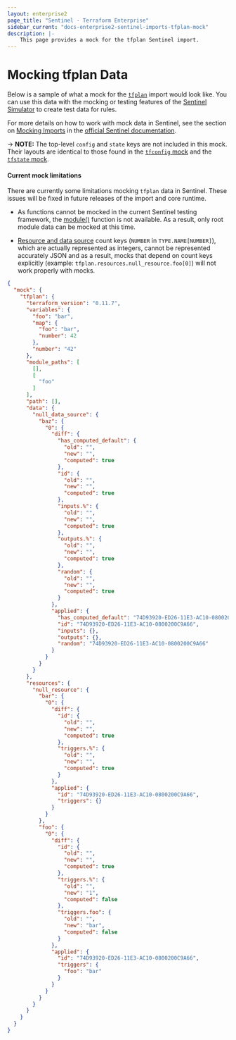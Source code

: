 ```yaml
---
layout: enterprise2
page_title: "Sentinel - Terraform Enterprise"
sidebar_current: "docs-enterprise2-sentinel-imports-tfplan-mock"
description: |-
    This page provides a mock for the tfplan Sentinel import.
---
```


# Mocking tfplan Data

Below is a sample of what a mock for the [`tfplan`][ref-tfplan] import would
look like. You can use this data with the mocking or testing features of the
[Sentinel Simulator][ref-sentinel-simulator] to create test data for rules.

[ref-tfplan]: /docs/enterprise/sentinel/import/tfplan.html
[ref-sentinel-simulator]: https://docs.hashicorp.com/sentinel/commands/

For more details on how to work with mock data in Sentinel, see the section on
[Mocking Imports][ref-mocking-imports] in the [official Sentinel
documentation][ref-official-sentinel-documentation].

[ref-mocking-imports]: https://docs.hashicorp.com/sentinel/writing/imports#mocking-imports
[ref-official-sentinel-documentation]: https://docs.hashicorp.com/sentinel/

-> **NOTE:** The top-level `config` and `state` keys are not included in this
mock. Their layouts are identical to those found in the [`tfconfig`
mock][ref-tfconfig-mock] and the [`tfstate` mock][ref-tfstate-mock].

[ref-tfconfig-mock]: /docs/enterprise/sentinel/import/mock-tfconfig.html
[ref-tfstate-mock]: /docs/enterprise/sentinel/import/mock-tfstate.html

#### Current mock limitations

There are currently some limitations mocking `tfplan` data in Sentinel. These
issues will be fixed in future releases of the import and core runtime.

* As functions cannot be mocked in the current Sentinel testing framework, the
  [module()][ref-module] function is not available. As a result, only root
  module data can be mocked at this time.

[ref-module]: /docs/enterprise/sentinel/import/tfplan.html#function-module-

* [Resource and data source][resource-and-data-source] count keys (`NUMBER` in
  `TYPE.NAME[NUMBER]`), which are actually represented as integers, cannot be
  represented accurately JSON and as a result, mocks that depend on count keys
  explicitly (example: `tfplan.resources.null_resource.foo[0]`) will not work
  properly with mocks.

[resource-and-data-source]: /docs/enterprise/sentinel/import/tfplan.html#namespace-resources-data-sources

```json
{
  "mock": {
    "tfplan": {
      "terraform_version": "0.11.7",
      "variables": {
        "foo": "bar",
        "map": {
          "foo": "bar",
          "number": 42
        },
        "number": "42"
      },
      "module_paths": [
        [],
        [
          "foo"
        ]
      ],
      "path": [],
      "data": {
        "null_data_source": {
          "baz": {
            "0": {
              "diff": {
                "has_computed_default": {
                  "old": "",
                  "new": "",
                  "computed": true
                },
                "id": {
                  "old": "",
                  "new": "",
                  "computed": true
                },
                "inputs.%": {
                  "old": "",
                  "new": "",
                  "computed": true
                },
                "outputs.%": {
                  "old": "",
                  "new": "",
                  "computed": true
                },
                "random": {
                  "old": "",
                  "new": "",
                  "computed": true
                }
              },
              "applied": {
                "has_computed_default": "74D93920-ED26-11E3-AC10-0800200C9A66",
                "id": "74D93920-ED26-11E3-AC10-0800200C9A66",
                "inputs": {},
                "outputs": {},
                "random": "74D93920-ED26-11E3-AC10-0800200C9A66"
              }
            }
          }
        }
      },
      "resources": {
        "null_resource": {
          "bar": {
            "0": {
              "diff": {
                "id": {
                  "old": "",
                  "new": "",
                  "computed": true
                },
                "triggers.%": {
                  "old": "",
                  "new": "",
                  "computed": true
                }
              },
              "applied": {
                "id": "74D93920-ED26-11E3-AC10-0800200C9A66",
                "triggers": {}
              }
            }
          },
          "foo": {
            "0": {
              "diff": {
                "id": {
                  "old": "",
                  "new": "",
                  "computed": true
                },
                "triggers.%": {
                  "old": "",
                  "new": "1",
                  "computed": false
                },
                "triggers.foo": {
                  "old": "",
                  "new": "bar",
                  "computed": false
                }
              },
              "applied": {
                "id": "74D93920-ED26-11E3-AC10-0800200C9A66",
                "triggers": {
                  "foo": "bar"
                }
              }
            }
          }
        }
      }
    }
  }
}
```
